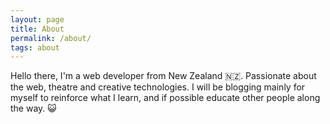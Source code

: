 ```yaml
---
layout: page
title: About
permalink: /about/
tags: about
---
```


Hello there, I'm a web developer from New Zealand 🇳🇿. Passionate about the web, theatre and creative technologies. I will be blogging mainly for myself to reinforce what I learn, and if possible educate other people along the way. 😺
